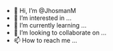 - 👋 Hi, I’m @JhosmanM
- 👀 I’m interested in ...
- 🌱 I’m currently learning ...
- 💞️ I’m looking to collaborate on ...
- 📫 How to reach me ...

<!---
JhosmanM/JhosmanM is a ✨ special ✨ repository because its `README.md` (this file) appears on your GitHub profile.
You can click the Preview link to take a look at your changes.
--->
